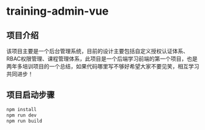 # training-admin-vue

## 项目介绍

该项目主要是一个后台管理系统，目前的设计主要包括自定义授权认证体系、RBAC权限管理、课程管理体系，此项目是一个后端学习前端的第一个项目，也是两年多培训项目的一个总结，如果代码哪里写不够好希望大家不要见笑，相互学习共同进步！

## 项目启动步骤

```sh
npm install
npm run dev
npm run build
```




